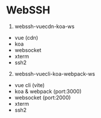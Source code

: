 # WebSSH

1. webssh-vuecdn-koa-ws
- vue (cdn)
- koa 
- websocket
- xterm
- ssh2

2. webssh-vuecli-koa-webpack-ws
- vue cli (vite)
- koa & webpack (port:3000)
- websocket (port:2000)
- xterm
- ssh2